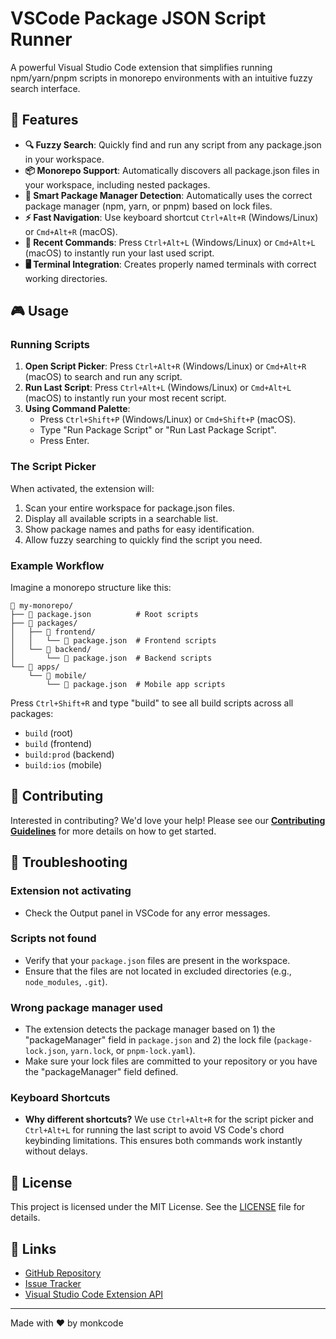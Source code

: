 # VSCode Package JSON Script Runner

A powerful Visual Studio Code extension that simplifies running npm/yarn/pnpm scripts in monorepo environments with an intuitive fuzzy search interface.

## 🚀 Features

- **🔍 Fuzzy Search**: Quickly find and run any script from any package.json in your workspace.
- **📦 Monorepo Support**: Automatically discovers all package.json files in your workspace, including nested packages.
- **🎯 Smart Package Manager Detection**: Automatically uses the correct package manager (npm, yarn, or pnpm) based on lock files.
- **⚡ Fast Navigation**: Use keyboard shortcut `Ctrl+Alt+R` (Windows/Linux) or `Cmd+Alt+R` (macOS).
- **🔄 Recent Commands**: Press `Ctrl+Alt+L` (Windows/Linux) or `Cmd+Alt+L` (macOS) to instantly run your last used script.
- **🖥️ Terminal Integration**: Creates properly named terminals with correct working directories.

## 🎮 Usage

### Running Scripts

1. **Open Script Picker**: Press `Ctrl+Alt+R` (Windows/Linux) or `Cmd+Alt+R` (macOS) to search and run any script.
2. **Run Last Script**: Press `Ctrl+Alt+L` (Windows/Linux) or `Cmd+Alt+L` (macOS) to instantly run your most recent script.
3. **Using Command Palette**:
   - Press `Ctrl+Shift+P` (Windows/Linux) or `Cmd+Shift+P` (macOS).
   - Type "Run Package Script" or "Run Last Package Script".
   - Press Enter.

### The Script Picker

When activated, the extension will:
1. Scan your entire workspace for package.json files.
2. Display all available scripts in a searchable list.
3. Show package names and paths for easy identification.
4. Allow fuzzy searching to quickly find the script you need.

### Example Workflow

Imagine a monorepo structure like this:

```
📁 my-monorepo/
├── 📄 package.json          # Root scripts
├── 📁 packages/
│   ├── 📁 frontend/
│   │   └── 📄 package.json  # Frontend scripts
│   └── 📁 backend/
│       └── 📄 package.json  # Backend scripts
└── 📁 apps/
    └── 📁 mobile/
        └── 📄 package.json  # Mobile app scripts
```

Press `Ctrl+Shift+R` and type "build" to see all build scripts across all packages:
- `build` (root)
- `build` (frontend)
- `build:prod` (backend)
- `build:ios` (mobile)

## 🤝 Contributing

Interested in contributing? We'd love your help! Please see our [**Contributing Guidelines**](CONTRIBUTING.md) for more details on how to get started.

## 🐛 Troubleshooting

### Extension not activating
- Check the Output panel in VSCode for any error messages.

### Scripts not found
- Verify that your `package.json` files are present in the workspace.
- Ensure that the files are not located in excluded directories (e.g., `node_modules`, `.git`).

### Wrong package manager used
- The extension detects the package manager based on 1) the "packageManager" field in `package.json` and 2) the lock file (`package-lock.json`, `yarn.lock`, or `pnpm-lock.yaml`).
- Make sure your lock files are committed to your repository or you have the "packageManager" field defined.

### Keyboard Shortcuts
- **Why different shortcuts?** We use `Ctrl+Alt+R` for the script picker and `Ctrl+Alt+L` for running the last script to avoid VS Code's chord keybinding limitations. This ensures both commands work instantly without delays.

## 📄 License

This project is licensed under the MIT License. See the [LICENSE](LICENSE) file for details.

## 🔗 Links

- [GitHub Repository](https://github.com/bright-energy/vscode-package-json-script-runner)
- [Issue Tracker](https://github.com/bright-energy/vscode-package-json-script-runner/issues)
- [Visual Studio Code Extension API](https://code.visualstudio.com/api)

---

Made with ❤️ by monkcode

